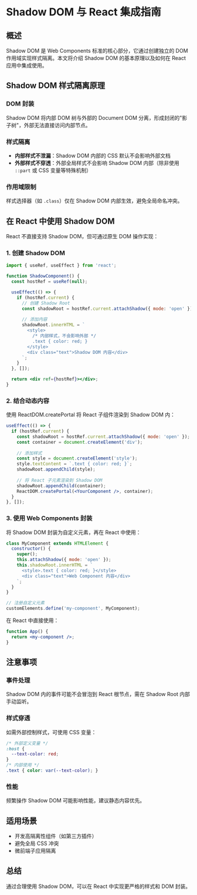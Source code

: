 # Shadow DOM 与 React 集成指南

## 概述

Shadow DOM 是 Web Components 标准的核心部分，它通过创建独立的 DOM 作用域实现样式隔离。本文将介绍 Shadow DOM 的基本原理以及如何在 React 应用中集成使用。

## Shadow DOM 样式隔离原理

### DOM 封装

Shadow DOM 将内部 DOM 树与外部的 Document DOM 分离，形成封闭的"影子树"，外部无法直接访问内部节点。

### 样式隔离

- **内部样式不泄漏**：Shadow DOM 内部的 CSS 默认不会影响外部文档
- **外部样式不穿透**：外部全局样式不会影响 Shadow DOM 内部（除非使用 `::part` 或 CSS 变量等特殊机制）

### 作用域限制

样式选择器（如 `.class`）仅在 Shadow DOM 内部生效，避免全局命名冲突。

## 在 React 中使用 Shadow DOM

React 不直接支持 Shadow DOM，但可通过原生 DOM 操作实现：

### 1. 创建 Shadow DOM

```jsx
import { useRef, useEffect } from 'react';

function ShadowComponent() {
  const hostRef = useRef(null);

  useEffect(() => {
    if (hostRef.current) {
      // 创建 Shadow Root
      const shadowRoot = hostRef.current.attachShadow({ mode: 'open' });
      
      // 添加内容
      shadowRoot.innerHTML = `
        <style>
          /* 内部样式，不会影响外部 */
          .text { color: red; }
        </style>
        <div class="text">Shadow DOM 内容</div>
      `;
    }
  }, []);

  return <div ref={hostRef}></div>;
}
```

### 2. 结合动态内容

使用 ReactDOM.createPortal 将 React 子组件渲染到 Shadow DOM 内：

```jsx
useEffect(() => {
  if (hostRef.current) {
    const shadowRoot = hostRef.current.attachShadow({ mode: 'open' });
    const container = document.createElement('div');
    
    // 添加样式
    const style = document.createElement('style');
    style.textContent = `.text { color: red; }`;
    shadowRoot.appendChild(style);
    
    // 将 React 子元素渲染到 Shadow DOM
    shadowRoot.appendChild(container);
    ReactDOM.createPortal(<YourComponent />, container);
  }
}, []);
```

### 3. 使用 Web Components 封装

将 Shadow DOM 封装为自定义元素，再在 React 中使用：

```javascript
class MyComponent extends HTMLElement {
  constructor() {
    super();
    this.attachShadow({ mode: 'open' });
    this.shadowRoot.innerHTML = `
      <style>.text { color: red; }</style>
      <div class="text">Web Component 内容</div>
    `;
  }
}

// 注册自定义元素
customElements.define('my-component', MyComponent);
```

在 React 中直接使用：

```jsx
function App() {
  return <my-component />;
}
```

## 注意事项

### 事件处理

Shadow DOM 内的事件可能不会冒泡到 React 根节点，需在 Shadow Root 内部手动监听。

### 样式穿透

如需外部控制样式，可使用 CSS 变量：

```css
/* 外部定义变量 */
:host {
  --text-color: red;
}
/* 内部使用 */
.text { color: var(--text-color); }
```

### 性能

频繁操作 Shadow DOM 可能影响性能，建议静态内容优先。

## 适用场景

- 开发高隔离性组件（如第三方插件）
- 避免全局 CSS 冲突
- 微前端子应用隔离

## 总结

通过合理使用 Shadow DOM，可以在 React 中实现更严格的样式和 DOM 封装。 